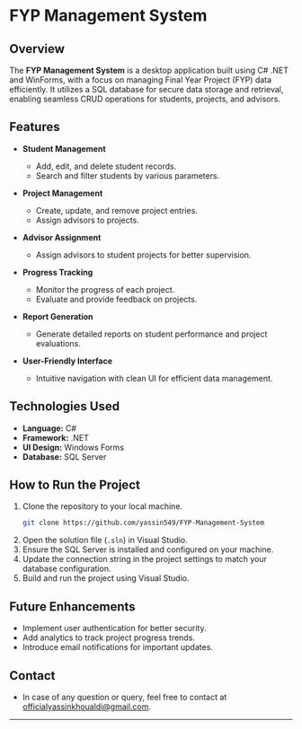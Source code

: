 # FYP Management System  

## Overview  
The **FYP Management System** is a desktop application built using C# .NET and WinForms, with a focus on managing Final Year Project (FYP) data efficiently. It utilizes a SQL database for secure data storage and retrieval, enabling seamless CRUD operations for students, projects, and advisors.  

## Features  
- **Student Management**  
  - Add, edit, and delete student records.  
  - Search and filter students by various parameters.  

- **Project Management**  
  - Create, update, and remove project entries.  
  - Assign advisors to projects.  

- **Advisor Assignment**  
  - Assign advisors to student projects for better supervision.  

- **Progress Tracking**  
  - Monitor the progress of each project.  
  - Evaluate and provide feedback on projects.  

- **Report Generation**  
  - Generate detailed reports on student performance and project evaluations.  

- **User-Friendly Interface**  
  - Intuitive navigation with clean UI for efficient data management.  

## Technologies Used  
- **Language:** C#  
- **Framework:** .NET  
- **UI Design:** Windows Forms  
- **Database:** SQL Server  

## How to Run the Project  
1. Clone the repository to your local machine.  
   ```bash  
   git clone https://github.com/yassin549/FYP-Management-System 
   ```  
2. Open the solution file (`.sln`) in Visual Studio.  
3. Ensure the SQL Server is installed and configured on your machine.  
4. Update the connection string in the project settings to match your database configuration.  
5. Build and run the project using Visual Studio.  

## Future Enhancements  
- Implement user authentication for better security.  
- Add analytics to track project progress trends.  
- Introduce email notifications for important updates.  

## Contact  
- In case of any question or query, feel free to contact at officialyassinkhoualdi@gmail.com.

---
